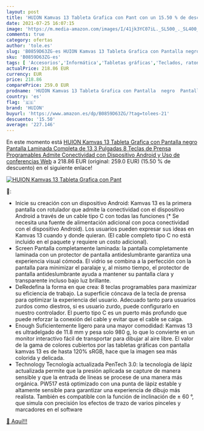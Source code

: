 ```yaml
---
layout: post
title: 'HUION Kamvas 13 Tableta Grafica con Pant con un 15.50 % de descuento'
date: 2021-07-25 16:07:15
image: 'https://m.media-amazon.com/images/I/41jk3YC07iL._SL500_._SL400_.jpg'
comments: true
category: ofertas
author: 'tole.es'
slug: 'B0859D63ZG-es HUION Kamvas 13 Tableta Grafica con Pantalla negro...'
sku: 'B0859D63ZG-es'
tags: [ 'Accesorios','Informática','Tabletas gráficas','Teclados, ratones y periféricos de entrada','android','huion', ]
actualPrice: 218.86 EUR
currency: EUR
price: 218.86
comparePrice: 259.0 EUR
prodname: 'HUION Kamvas 13 Tableta Grafica con Pantalla  negro  Pantalla Laminada Completa de 13 3 Pulgadas  8 Teclas de Prensa Programables Admite Conectividad con Dispositivo Android  y Uso de conferencias Web'
country: 'es'
flag: '🇪🇸'
brand: 'HUION'
buyurl: 'https://www.amazon.es/dp/B0859D63ZG/?tag=tolees-21'
descuento: '15.50'
average: '227.146'
---
```


En este momento está [HUION Kamvas 13 Tableta Grafica con Pantalla  negro  Pantalla Laminada Completa de 13 3 Pulgadas  8 Teclas de Prensa Programables Admite Conectividad con Dispositivo Android  y Uso de conferencias Web](https://www.amazon.es/dp/B0859D63ZG/?tag=tolees-21) a 218.86 EUR (original: 259.0 EUR) (15.50 %  de descuento) en el siguiente enlace!

[![HUION Kamvas 13 Tableta Grafica con Pant](https://m.media-amazon.com/images/I/41jk3YC07iL._SL500_._SL400_.jpg)](https://www.amazon.es/dp/B0859D63ZG/?tag=tolees-21)

🔎:

- Inicie su creación con un dispositivo Android: Kamvas 13 es la primera pantalla con rotulador que admite la conectividad con el dispositivo Android a través de un cable tipo C con todas las funciones (* Se necesita una fuente de alimentación adicional con poca conectividad con el dispositivo Android). Los usuarios pueden expresar sus ideas en Kamvas 13 cuando y donde quieran. (El cable completo tipo C no está incluido en el paquete y requiere un costo adicional).
- Screen Pantalla completamente laminada: la pantalla completamente laminada con un protector de pantalla antideslumbrante garantiza una experiencia visual cómoda. El vidrio se combina a la perfección con la pantalla para minimizar el paralaje y, al mismo tiempo, el protector de pantalla antideslumbrante ayuda a mantener su pantalla clara y transparente incluso bajo luz brillante.
- DeRedefina la forma en que crea: 8 teclas programables para maximizar su eficiencia de trabajo. La superficie cóncava de la tecla de prensa para optimizar la experiencia del usuario. Adecuado tanto para usuarios zurdos como diestros, si es usuario zurdo, puede configurarlo en nuestro controlador. El puerto tipo C es un puerto más profundo que puede reforzar la conexión del cable y evitar que el cable se caiga.
- Enough Suficientemente ligero para una mayor comodidad: Kamvas 13 es ultradelgado de 11.8 mm y pesa solo 980 g, lo que lo convierte en un monitor interactivo fácil de transportar para dibujar al aire libre. El valor de la gama de colores cubiertos por las tabletas gráficas con pantalla kamvas 13 es de hasta 120% sRGB, hace que la imagen sea más colorida y delicada.
- Technology Tecnología actualizada PenTech 3.0: la tecnología de lápiz actualizada permite que la presión aplicada se capture de manera sensible y que la entrada de líneas se procese de una manera más orgánica. PW517 está optimizado con una punta de lápiz estable y altamente sensible para garantizar una experiencia de dibujo más realista. También es compatible con la función de inclinación de ± 60 °, que simula con precisión los efectos de trazo de varios pinceles y marcadores en el software

[🛒 Aquí!!!](https://www.amazon.es/dp/B0859D63ZG/?tag=tolees-21)

